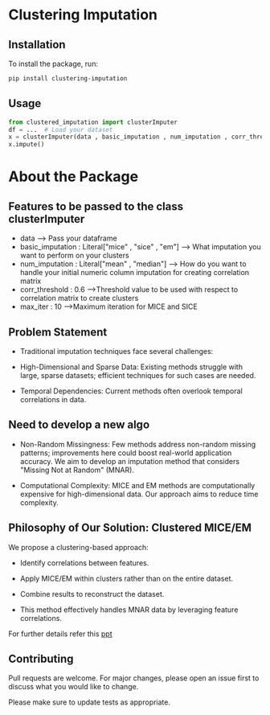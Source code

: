 # Clustering Imputation
## Installation
To install the package, run:
```bash
pip install clustering-imputation
```
## Usage

```python
from clustered_imputation import clusterImputer
df = ...  # Load your dataset
x = clusterImputer(data , basic_imputation , num_imputation , corr_threshold , max_iter)
x.impute()
```
# About the Package
## Features to be passed to the class clusterImputer
* data --> Pass your dataframe
* basic_imputation : Literal["mice" , "sice" , "em"] --> What imputation you want to perform on your clusters
* num_imputation : Literal["mean" , "median"] --> How do you want to handle your initial numeric column imputation for creating correlation matrix
* corr_threshold : 0.6 -->Threshold value to be used with respect to correlation matrix to create clusters
* max_iter : 10 -->Maximum iteration for MICE and SICE
## Problem Statement

* Traditional imputation techniques face several challenges:

* High-Dimensional and Sparse Data: Existing methods struggle with large, sparse datasets; efficient techniques for such cases are needed.

* Temporal Dependencies: Current methods often overlook temporal correlations in data.
## Need to develop a new algo
* Non-Random Missingness: Few methods address non-random missing patterns; improvements here could boost real-world application accuracy. We aim to develop an imputation method that considers "Missing Not at Random" (MNAR).

* Computational Complexity: MICE and EM methods are computationally expensive for high-dimensional data. Our approach aims to reduce time complexity.

## Philosophy of Our Solution: Clustered MICE/EM

We propose a clustering-based approach:

* Identify correlations between features.

* Apply MICE/EM within clusters rather than on the entire dataset.

* Combine results to reconstruct the dataset.

* This method effectively handles MNAR data by leveraging feature correlations.

For further details refer this [ppt](https://docs.google.com/presentation/d/1UZ2uDkleSgB2ZttjG1D6nmQhqk7uz5FQRW5UmSkB0Sg/edit?usp=sharing)
## Contributing

Pull requests are welcome. For major changes, please open an issue first
to discuss what you would like to change.

Please make sure to update tests as appropriate.
